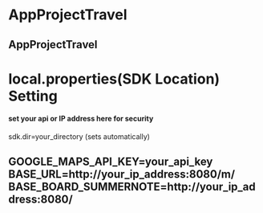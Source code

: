 # AppProjectTravel
AppProjectTravel
----------
# local.properties(SDK Location) Setting
#### set your api or IP address here for security
sdk.dir=your_directory (sets automatically)

GOOGLE_MAPS_API_KEY=your_api_key
BASE_URL=http://your_ip_address:8080/m/
BASE_BOARD_SUMMERNOTE=http://your_ip_address:8080/
----------
